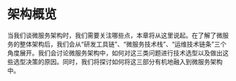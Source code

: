 # 架构概览

当我们谈微服务架构时，我们需要关注哪些点，本章将从这里说起。在了解了微服务的整体架构后，我们会从“研发工具链”、“微服务技术栈”、“运维技术链条”三个角度展开。我们会讨论微服务架构中，如何对这三类问题进行技术选型以及做出这些选型决策的原因。同时，我们将探讨如何将这三部分有机地融入到微服务架构中。

